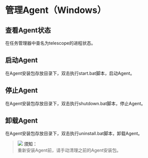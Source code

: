 # 管理Agent（Windows）<a name="ZH-CN_TOPIC_0114052615"></a>

## 查看Agent状态<a name="zh-cn_topic_0078544026_section10100354193654"></a>

在任务管理器中查名为telescope的进程状态。

## 启动Agent<a name="zh-cn_topic_0078544026_section9205013194254"></a>

在Agent安装包存放目录下，双击执行start.bat脚本，启动Agent。

## 停止Agent<a name="zh-cn_topic_0078544026_section6164118819395"></a>

在Agent安装包存放目录下，双击执行shutdown.bat脚本，停止Agent。

## 卸载Agent<a name="zh-cn_topic_0078544026_section15609921194423"></a>

在Agent安装包存放目录下，双击执行uninstall.bat脚本，卸载Agent。

>![](public_sys-resources/icon-notice.gif) **须知：**   
>重新安装Agent前，请手动清理之前的Agent安装包。  

